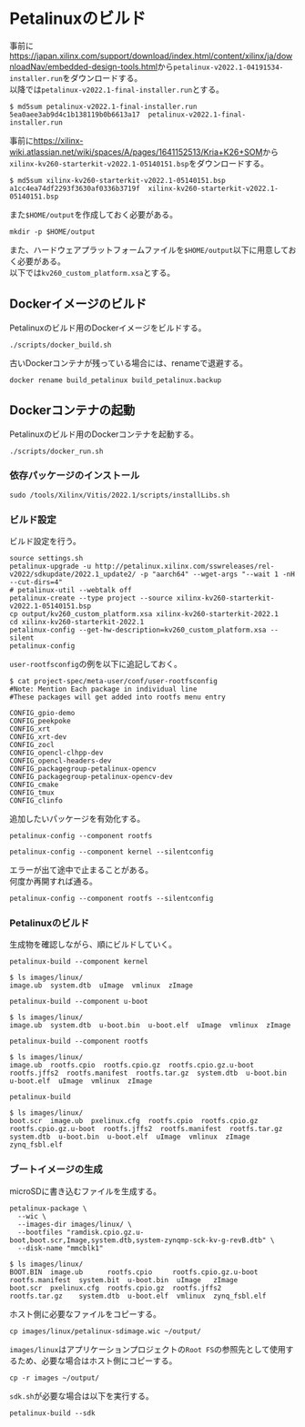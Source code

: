 # Petalinuxのビルド

事前に<https://japan.xilinx.com/support/download/index.html/content/xilinx/ja/downloadNav/embedded-design-tools.html>から`petalinux-v2022.1-04191534-installer.run`をダウンロードする。  
以降では`petalinux-v2022.1-final-installer.run`とする。

```shell
$ md5sum petalinux-v2022.1-final-installer.run
5ea0aee3ab9d4c1b138119b0b6613a17  petalinux-v2022.1-final-installer.run
```

事前に<https://xilinx-wiki.atlassian.net/wiki/spaces/A/pages/1641152513/Kria+K26+SOM>から`xilinx-kv260-starterkit-v2022.1-05140151.bsp`をダウンロードする。

```shell
$ md5sum xilinx-kv260-starterkit-v2022.1-05140151.bsp
a1cc4ea74df2293f3630af0336b3719f  xilinx-kv260-starterkit-v2022.1-05140151.bsp
```

また`$HOME/output`を作成しておく必要がある。

```shell
mkdir -p $HOME/output
```

また、ハードウェアプラットフォームファイルを`$HOME/output`以下に用意しておく必要がある。  
以下では`kv260_custom_platform.xsa`とする。

## Dockerイメージのビルド

Petalinuxのビルド用のDockerイメージをビルドする。

```shell
./scripts/docker_build.sh
```

古いDockerコンテナが残っている場合には、renameで退避する。

```shell
docker rename build_petalinux build_petalinux.backup
```

## Dockerコンテナの起動

Petalinuxのビルド用のDockerコンテナを起動する。

```shell
./scripts/docker_run.sh
```

### 依存パッケージのインストール

```shell
sudo /tools/Xilinx/Vitis/2022.1/scripts/installLibs.sh
```

### ビルド設定

ビルド設定を行う。

```shell
source settings.sh
petalinux-upgrade -u http://petalinux.xilinx.com/sswreleases/rel-v2022/sdkupdate/2022.1_update2/ -p "aarch64" --wget-args "--wait 1 -nH --cut-dirs=4"
# petalinux-util --webtalk off
petalinux-create --type project --source xilinx-kv260-starterkit-v2022.1-05140151.bsp
cp output/kv260_custom_platform.xsa xilinx-kv260-starterkit-2022.1
cd xilinx-kv260-starterkit-2022.1
petalinux-config --get-hw-description=kv260_custom_platform.xsa --silent
petalinux-config
```

`user-rootfsconfig`の例を以下に追記しておく。

```shell
$ cat project-spec/meta-user/conf/user-rootfsconfig
#Note: Mention Each package in individual line
#These packages will get added into rootfs menu entry

CONFIG_gpio-demo
CONFIG_peekpoke
CONFIG_xrt
CONFIG_xrt-dev
CONFIG_zocl
CONFIG_opencl-clhpp-dev
CONFIG_opencl-headers-dev
CONFIG_packagegroup-petalinux-opencv
CONFIG_packagegroup-petalinux-opencv-dev
CONFIG_cmake
CONFIG_tmux
CONFIG_clinfo
```

追加したいパッケージを有効化する。

```shell
petalinux-config --component rootfs
```

```shell
petalinux-config --component kernel --silentconfig
```

エラーが出て途中で止まることがある。  
何度か再開すれば通る。

```shell
petalinux-config --component rootfs --silentconfig
```

### Petalinuxのビルド

生成物を確認しながら、順にビルドしていく。


```shell
petalinux-build --component kernel
```

```shell
$ ls images/linux/
image.ub  system.dtb  uImage  vmlinux  zImage
```

```shell
petalinux-build --component u-boot
```

```shell
$ ls images/linux/
image.ub  system.dtb  u-boot.bin  u-boot.elf  uImage  vmlinux  zImage
```

```shell
petalinux-build --component rootfs
```

```shell
$ ls images/linux/
image.ub  rootfs.cpio  rootfs.cpio.gz  rootfs.cpio.gz.u-boot  rootfs.jffs2  rootfs.manifest  rootfs.tar.gz  system.dtb  u-boot.bin  u-boot.elf  uImage  vmlinux  zImage
```

```shell
petalinux-build
```

```shell
$ ls images/linux/
boot.scr  image.ub  pxelinux.cfg  rootfs.cpio  rootfs.cpio.gz  rootfs.cpio.gz.u-boot  rootfs.jffs2  rootfs.manifest  rootfs.tar.gz  system.dtb  u-boot.bin  u-boot.elf  uImage  vmlinux  zImage  zynq_fsbl.elf
```

### ブートイメージの生成

microSDに書き込むファイルを生成する。

```shell
petalinux-package \
  --wic \
  --images-dir images/linux/ \
  --bootfiles "ramdisk.cpio.gz.u-boot,boot.scr,Image,system.dtb,system-zynqmp-sck-kv-g-revB.dtb" \
  --disk-name "mmcblk1"
```

```shell
$ ls images/linux/
BOOT.BIN  image.ub      rootfs.cpio     rootfs.cpio.gz.u-boot  rootfs.manifest  system.bit  u-boot.bin  uImage   zImage
boot.scr  pxelinux.cfg  rootfs.cpio.gz  rootfs.jffs2           rootfs.tar.gz    system.dtb  u-boot.elf  vmlinux  zynq_fsbl.elf
```

ホスト側に必要なファイルをコピーする。

```shell
cp images/linux/petalinux-sdimage.wic ~/output/
```

`images/linux`はアプリケーションプロジェクトの`Root FS`の参照先として使用するため、必要な場合はホスト側にコピーする。

```shell
cp -r images ~/output/
```

`sdk.sh`が必要な場合は以下を実行する。

```shell
petalinux-build --sdk
```
